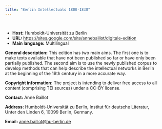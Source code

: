 ```yaml
---
title: "Berlin Intellectuals 1800-1830"
---
```




 
 


* **Host:** Humboldt-Universität zu Berlin
* **URL:** <https://sites.google.com/site/annebaillot/digitale-edition>
* **Main language:** Multilingual


**General description:** This edition has two main aims. The first
 one is to make texts available that have not been published
 so far or have only been partially published. The second
 aim is to use the newly published corpus to develop methods
 that can help describe the intellectual networks in Berlin
 at the beginning of the 19th century in a more accurate
 way.
 
 **Copyright information:** The project is intending to deliver free
 access to all content (comprising TEI sources) under a CC-BY
 license.
 
 **Contact:** Anne Baillot
 
 **Address:** Humboldt-Universität zu Berlin, Institut für deutsche Literatur, Unter den Linden
 6, 10099 Berlin, Germany.
 
 **Email:** [anne.baillot@hu-berlin.de](mailto:anne.baillot@hu-berlin.de)

